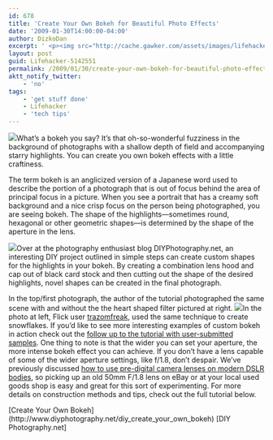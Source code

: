 ```yaml
---
id: 678
title: 'Create Your Own Bokeh for Beautiful Photo Effects'
date: '2009-01-30T14:00:00-04:00'
author: DizkoDan
excerpt: ' <p><img src="http://cache.gawker.com/assets/images/lifehacker/2009/01/2009-01-29_221530.jpg" width="511" height="196" style="display:block;" />What''s a bokeh you say? It''s that oh-so-wonderful fuzziness in the background of photographs with a shallow depth of field and accompanying starry highlights. You can create you own bokeh effects with a little craftiness.</p> <p>The term bokeh is an anglicized version of a Japanese word used to describe the portion of a photograph that is out of focus behind the area of principal focus in a picture. When you see a portrait that has a creamy soft background and a nice crisp focus on the person being photographed, you are seeing bokeh. The shape of the highlights&mdash;sometimes round, hexagonal or other geometric shapes&mdash;is determined by the shape of the aperture in the lens.</p> <p><img src="http://cache.gawker.com/assets/images/lifehacker/2009/01/2009-01-29_222414.jpg" height="190" width="200" align="right" class="right"/>Over at the photography enthusiast blog DIYPhotography.net, an interesting DIY project outlined in simple steps can create custom shapes for the highlights in your bokeh. By creating a combination lens hood and cap out of black card stock and then cutting out the shape of the desired highlights, novel shapes can be created in the final photograph.</p> <p>In the top/first photograph, the author of the tutorial photographed the same scene with and without the the heart shaped filter pictured at right. <img src="http://cache.gawker.com/assets/images/lifehacker/2009/01/2009-01-29_223041.jpg" height="397" width="197" align="left" class="left"/>In the photo at left, Flick user <a href="http://www.flickr.com/photos/trazomfreak/3096709285/">trazomfreak</a>, used the same technique to create snowflakes. If you''d like to see more interesting examples of custom bokeh in action check out the <a href="http://www.diyphotography.net/the-best-ways-to-create-your-own-bokeh">follow up to the tutorial with user-submitted samples</a>. One thing to note is that the wider you can set your aperture, the more intense bokeh effect you can achieve. If you don''t have a lens capable of some of the wider aperture settings, like f/1.8, don''t despair. We''ve previously discussed <a href="http://lifehacker.com/5065371/vintage-camera-lenses-make-for-cheap-dslr-lenses">how to use pre-digital camera lenses on modern DSLR bodies</a>, so picking up an old 50mm F/1.8 lens on eBay or at your local used goods shop is easy and great for this sort of experimenting. For more details on construction methods and tips, check out the full tutorial below.</p> <div class="related"><a href="http://www.diyphotography.net/diy_create_your_own_bokeh">Create Your Own Bokeh</a> [DIY Photography.net]</div> '
layout: post
guid: Lifehacker-5142551
permalink: /2009/01/30/create-your-own-bokeh-for-beautiful-photo-effects/
aktt_notify_twitter:
    - 'no'
tags:
    - 'get stuff done'
    - Lifehacker
    - 'tech tips'
---
```


![](http://cache.gawker.com/assets/images/lifehacker/2009/01/2009-01-29_221530.jpg)What’s a bokeh you say? It’s that oh-so-wonderful fuzziness in the background of photographs with a shallow depth of field and accompanying starry highlights. You can create you own bokeh effects with a little craftiness.

The term bokeh is an anglicized version of a Japanese word used to describe the portion of a photograph that is out of focus behind the area of principal focus in a picture. When you see a portrait that has a creamy soft background and a nice crisp focus on the person being photographed, you are seeing bokeh. The shape of the highlights—sometimes round, hexagonal or other geometric shapes—is determined by the shape of the aperture in the lens.

![](http://cache.gawker.com/assets/images/lifehacker/2009/01/2009-01-29_222414.jpg)Over at the photography enthusiast blog DIYPhotography.net, an interesting DIY project outlined in simple steps can create custom shapes for the highlights in your bokeh. By creating a combination lens hood and cap out of black card stock and then cutting out the shape of the desired highlights, novel shapes can be created in the final photograph.

In the top/first photograph, the author of the tutorial photographed the same scene with and without the the heart shaped filter pictured at right. ![](http://cache.gawker.com/assets/images/lifehacker/2009/01/2009-01-29_223041.jpg)In the photo at left, Flick user [trazomfreak](http://www.flickr.com/photos/trazomfreak/3096709285/), used the same technique to create snowflakes. If you’d like to see more interesting examples of custom bokeh in action check out the [follow up to the tutorial with user-submitted samples](http://www.diyphotography.net/the-best-ways-to-create-your-own-bokeh). One thing to note is that the wider you can set your aperture, the more intense bokeh effect you can achieve. If you don’t have a lens capable of some of the wider aperture settings, like f/1.8, don’t despair. We’ve previously discussed [how to use pre-digital camera lenses on modern DSLR bodies](http://lifehacker.com/5065371/vintage-camera-lenses-make-for-cheap-dslr-lenses), so picking up an old 50mm F/1.8 lens on eBay or at your local used goods shop is easy and great for this sort of experimenting. For more details on construction methods and tips, check out the full tutorial below.

<div class="related">[Create Your Own Bokeh](http://www.diyphotography.net/diy_create_your_own_bokeh) [DIY Photography.net]</div>